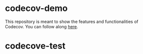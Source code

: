 # codecov-demo
This repository is meant to show the features and functionalities of Codecov. You can follow along [here](https://docs.codecov.com/docs/codecov-tutorial).

# codecove-test